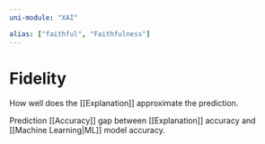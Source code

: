```yaml
---
uni-module: "XAI"

alias: ["faithful", "Faithfulness"]
---
```


# Fidelity

How well does the [[Explanation]] approximate the prediction.

Prediction [[Accuracy]] gap between [[Explanation]] accuracy and [[Machine Learning|ML]] model accuracy.
